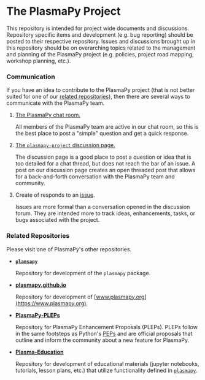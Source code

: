 [plasmapy]: https://github.com/PlasmaPy/plasmapy

# The PlasmaPy Project

This repository is intended for project wide documents and discussions.
Repository specific items and development (e.g. bug reporting) should be posted
to their respective repository.  Issues and discussions brought up in this repository
should be on overarching topics related to the management and planning of the 
PlasmaPy project (e.g. policies, project road mapping, workshop planning, etc.).

### Communication

If you have an idea to contribute to the PlasmaPy project (that is not better suited
for one of our [related repositories](#related-repositories)), then there are several 
ways to communicate with the PlasmaPy team.

1. [The PlasmaPy chat room.](https://app.element.io/#/room/#plasmapy:openastronomy.org)
   
   All members of the PlasmaPy team are active in our chat room, so this is the best
   place to post a "simple" question and get a quick response.

1. [The `plasmapy-project` discussion page.](https://github.com/PlasmaPy/plasmapy-project/discussions)
   
   The discussion page is a good place to post a question or idea that is too detailed
   for a chat thread, but does not reach the bar of an issue.  A post on our discussion
   page creates an open threaded post that allows for a back-and-forth conversation with
   the PlasmaPy team and community.

1. Create of responds to an [issue](https://github.com/PlasmaPy/plasmapy-project/issues).

   Issues are more formal than a conversation opened in the discussion forum.  They are
   intended more to track ideas, enhancements, tasks, or bugs associated with the
   project.

### Related Repositories

Please visit one of PlasmaPy's other repositories.

* **[`plamsapy`][plasmapy]**

  Repository for development of the `plasmapy` package.

* **[plasmapy.github.io](https://github.com/PlasmaPy/plasmapy.github.io)**
  
  Repository for development of [www.plasmapy.org](https://www.plasmapy.org).

* **[PlasmaPy-PLEPs](https://github.com/PlasmaPy/PlasmaPy-PLEPs)**
  
  Repository for PlasmaPy Enhancement Proposals (PLEPs).  PLEPs follow in the same
  footsteps as Python's [PEPs](https://www.python.org/dev/peps/pep-0001/) and are 
  official proposals that outline and inform the community about a new feature
  for PlasmaPy.

* **[Plasma-Education](https://github.com/PlasmaPy/Plasma-Education)**

  Repository for development of educational materials (jupyter notebooks, tutorials, 
  lesson plans, etc.) that utilize functionality defined in 
  [`plasmapy`](https://github.com/PlasmaPy/plasmapy).

